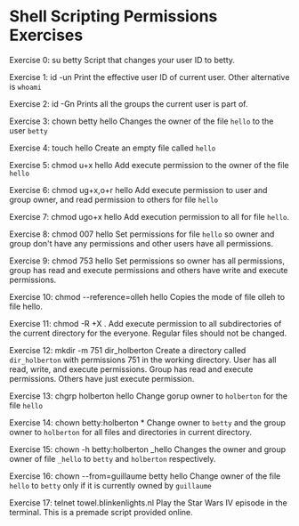 # Shell Scripting Permissions Exercises

Exercise 0:
	 su betty
	 Script that changes your user ID to betty. 

Exercise 1:
	 id -un
	 Print the effective user ID of current user. Other alternative is `whoami`

Exercise 2:
	 id -Gn
	 Prints all the groups the current user is part of.

Exercise 3:
	 chown betty hello
	 Changes the owner of the file `hello` to the user `betty`

Exercise 4:
	 touch hello
	 Create an empty file called `hello`

Exercise 5:
	 chmod u+x hello
	 Add execute permission to the owner of the file `hello`

Exercise 6:
	 chmod ug+x,o+r hello
	 Add execute permission to user and group owner, and read permission to others for file `hello`

Exercise 7:
	 chmod ugo+x hello
	 Add execution permission to all for file `hello`.

Exercise 8:
	 chmod 007 hello
	 Set permissions for file `hello` so owner and group don't have any permissions and other users have all permissions.

Exercise 9:
	 chmod 753 hello
	 Set permissions so owner has all permissions, group has read and execute permissions and others have write and execute permissions.

Exercise 10:
	 chmod --reference=olleh hello
	 Copies the mode of file olleh to file hello.

Exercise 11:
	 chmod -R +X .
	 Add execute permission to all subdirectories of the current directory for the everyone. Regular files should not be changed.

Exercise 12:
	 mkdir -m 751 dir_holberton
	 Create a directory called `dir_holberton` with permissions 751 in the working directory. User has all read, write, and execute permissions. Group has read and execute permissions. Others have just execute permission.

Exercise 13:
	 chgrp holberton hello
	 Change gorup owner to `holberton` for the file `hello`

Exercise 14:
	 chown betty:holberton *
	 Change owner to `betty` and the group owner to `holberton` for all files and directories in current directory.

Exercise 15:
	 chown -h betty:holberton _hello
	 Changes the owner and group owner of file `_hello` to `betty` and `holberton` respectively.

Exercise 16:
	 chown --from=guillaume betty hello
	 Change owner of the file `hello` to `betty` only if it is currently owned by `guillaume`

Exercise 17:
	 telnet towel.blinkenlights.nl
	 Play the Star Wars IV episode in the terminal. This is a premade script provided online.